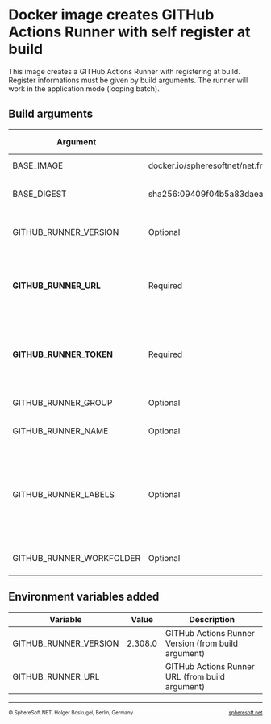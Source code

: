 # Docker image creates GITHub Actions Runner with self register at build

This image creates a GITHub Actions Runner with registering at build.
Register informations must be given by build arguments. The runner
will work in the application mode (looping batch).



## Build arguments

| Argument | Required<br/>Optional | Default | Description |
| --- | --- | --- | --- |
| BASE_IMAGE | docker.io/spheresoftnet/net.framework.sdk:4.8-T4-GIT-7Z-2019 | Base image (FROM) |
| BASE_DIGEST | sha256:09409f04b5a83daea9ba1f0fb16c4ec6c588ebfc0f2bb4a3d5323291bd821b7f | Base digest (for documentation only) |
| GITHUB_RUNNER_VERSION | Optional| 2.308.0 | GITHub Actions Runner Version |
| **GITHUB_RUNNER_URL** | Required | | Runner URL (see when create new runner, argument "--url") |
| **GITHUB_RUNNER_TOKEN** | Required | | Runner Token (see when create new runner, argument "--token") |
| GITHUB_RUNNER_GROUP | Optional | | Runner Group |
| GITHUB_RUNNER_NAME | Optional | COMPUTERNAME or generated name | Runner Name |
| GITHUB_RUNNER_LABELS | Optional | (windows,x64) | Runner Additonal Labels (for your own; already existings are "windows" and "x64") |
| GITHUB_RUNNER_WORKFOLDER | Optional | \_work | Runner Work Folder |



## Environment variables added

| Variable | Value | Description |
| --- | --- | --- |
| GITHUB_RUNNER_VERSION | 2.308.0 | GITHub Actions Runner Version (from build argument) |
| GITHUB_RUNNER_URL | | GITHub Actions Runner URL (from build argument) |



<!-- FOOTER -->
<hr style="height: 1px" />
<span style="font-size: 0.7em">© SphereSoft.NET, Holger Boskugel, Berlin, Germany</span>
<a href="http://spheresoft.net" style="font-size: 0.7em; float: right">spheresoft.net</a>
